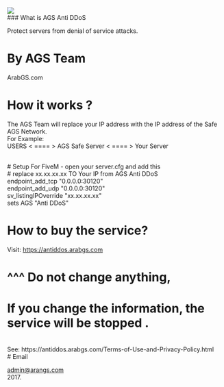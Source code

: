 <img src="https://antiddos.arabgs.com/images/ags-antiddos.png">
</br>
### What is AGS Anti DDoS

Protect servers from denial of service attacks.
</br>


# By AGS Team

ArabGS.com
</br>

# How it works ?

The AGS Team will replace your IP address with the IP address of the Safe AGS Network.</br>
For Example:</br>
USERS < ==== > AGS Safe Server < ==== > Your Server

</br>
# Setup For FiveM - open your server.cfg and add this</br>
# replace xx.xx.xx.xx TO Your  IP from AGS Anti DDoS</br>
endpoint_add_tcp "0.0.0.0:30120"</br>
endpoint_add_udp "0.0.0.0:30120"</br>
sv_listingIPOverride "xx.xx.xx.xx"</br>
sets AGS "Anti DDoS"</br>

# How to buy the service?

Visit: https://antiddos.arabgs.com
</br>
# ^^^ Do not change anything,
# If you change the information, the service will be stopped .</br>
</br>
 See: https://antiddos.arabgs.com/Terms-of-Use-and-Privacy-Policy.html

</br>
# Email

admin@arangs.com
</br>
2017.
